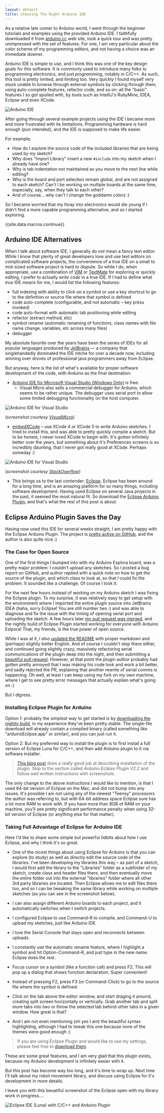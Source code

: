 ```yaml
---
layout: default
title: Choosing The Right Arduino IDE
---
```


As a relative late comer to Arduino world, I went through the beginner tutorials and examples
using the provided Arduino IDE.  I faithfully downloaded it from [arduino.cc](http://arduino.cc/en/Main/Software)
web site, took a quick tour and was pretty unimpressed with the set of features.  For one, I am
very particular about the color scheme of my programming editors, and not having a choice
was an immediate downer.

Arduino IDE is simple to use, and I think this was one of the key design goals for this software.
It is commonly used to introduce many folks to programming electronics, and just _programming_,
notably in C/C++.  As such, this tool is pretty limited, and limiting too. Very quickly I found
myself very stuck unable to browse through external symbols by clicking through them, using auto-complete
features, refactor code, and so on: all the "basic" features I so got spoiled with, by tools such as
IntelliJ's RubyMine, IDEA, Eclipse and even XCode.

![Arduino IDE](/images/ide-arduino-arduino.jpg)

After going through several example projects using the IDE I became more and more frustrated with
its limitations.  Programming hardware is hard enough (pun intended), and the IDE is supposed to
make life easier.

For example,

* How do I explore the source code of the included libraries that are being used by my sketch?
* Why does "Import Library" insert a new ```#include``` into my sketch when I already have one?
* Why is tab indentation not maintained as you move to the next line while editing?
* Why is the board and port selection remain global, and are not assigned to each sketch?  Can't I be working on multiple boards at the same time, especially, say, when they talk to each other?
* And of course... why can't I change the goddamn colors :)

So I became worried that my foray into electronics would die young if I didn't find a more capable
programming alternative, and so I started exploring.


{{site.data.macros.continue}}

## Arduino IDE Alternatives

When I talk about software IDE, I generally *do not* mean a fancy text editor. While I know
that plenty of great developers love and use text editors on complicated software projects,
the convenience of a true IDE on a small to mid-sized software project is hard to dispute.
So while I do, when appropriate, use a combination of [VIM](http://www.vim.org) or [TextMate](http://macromates.com/) for exploring or quickly editing,
I prefer to actually _write code_ in a true IDE.  If I had to define what _true_ IDE means for
me, I would list the following features:

- full indexing with ability to click on a symbol or use a key shortcut to go to the definition or source file where that symbol is defined
- code auto-complete (configurable, and not automatic – key press invoked)
- code auto-format with automatic tab positioning while editing
- refactor (extract method, etc)
- symbol rename (automatic renaming of functions, class names with file name change, variables, etc across many files)
- debugger

My absolute favorite over the years have been the series of IDEs for all popular languages produced by
[JetBrains](http://www.jetbrains.com/idea/) –– a company that singlehandedly dominated the IDE nitche
for over a decade now, including winning over droves of professional java programmers away from Eclipse.

But anyway, here is the list of what's available for proper software development of the code, with Arduino
as the final destination:

 * [Arduino IDE for Microsoft Visual Studio (Windows Only)](http://www.visualmicro.com/) is free.
   * Visual Micro also sells a commercial debugger for Arduino, which seems to be rather unique.  The
     debugger uses serial port to allow some limited debugging functionality on the host computer.

![Arduino IDE for Visual Studio](/images/ide-arduino-visual-studio.jpg)

(_screenshot courtesy [VisualMicro](http://www.visualmicro.com/)_)

 * [embedXCode](http://playground.arduino.cc/Main/EmbedXcode) – use XCode 4 or XCode 5 to write
   Arduino sketches.  I tried to install this, and was able to pretty quickly compile a sketch.
   But to be honest, I never loved XCode to begin with. It's gotten infinitely better over the years,
   but something about it's Preferences screens is so incredibly daunting, that I never got really
   good at XCode.  Perhaps someday :)

![Arduino IDE for Visual Studio](/images/ide-arduino-xcode.jpg)

(_screenshot courtesy [StackOverflow](http://stackoverflow.com/questions/19605493/how-to-enable-intelligent-code-completion-in-embedxcode)_)

 * This brings us to the last contender: [Eclipse](https://www.eclipse.org/ide/).  Eclipse has been
   around for a long time, and is an amazing platform for so many things, including software development.
   Having used Eclipse on several Java projects in the past, it seemed the most natural fit. So
   download the [Eclipse Arduino Plugin](http://www.baeyens.it/eclipse/), and that's what the
   rest of this post is about.

## Eclipse Arduino Plugin Saves the Day

Having now used this IDE for several weeks straight, I am pretty happy with the Eclipse Arduino Plugin.
The project is [pretty active on GitHub](https://github.com/jantje/arduino-eclipse-plugin), and the author is also
quite nice :)

### The Case for Open Source

One of the first things I bumped into with my Arduino Esplora board, was a pretty major problem: I couldn't
upload any sketches.  So I posted a bug report on GitHub, and author replied with a quick note on how
to get the source of the plugin, and which class to look at, so that *I* could fix the problem. It sounded
like a challenge. Of course I took it.

For the next few hours instead of working on my Arduino sketch I was fixing the Eclipse plugin.  To my surprise, it was
relatively easy to get setup with the environment where I imported the entire plugin source into JetBrains
IDEA (haha, sorry Eclipse! You are still number two :) and was able to diagnose and fix the issue with
the timing of opening serial port and uploading the sketch.  A few hours later [my pull request was
merged](https://github.com/jantje/arduino-eclipse-plugin/commit/fd0f6de12ebf41a0ba484d3007bfed77c67380ec),
and the nightly build of Eclipse Plugin started working for everyone with Arduino Eslpora! That, my friends,
is the true power of open source.

While I was at it, I also [updated the README](https://github.com/jantje/arduino-eclipse-plugin/commit/ed794f8ed6d89a1a3c0cb0354bbc162de81bf821)
with proper markdown and (perhaps) slightly better English. And of course I couldn't stop there either,
and continued going slightly crazy, massively refactoring serial communications of the plugin deep into the night,
and then submitting a [beautiful pull request](https://github.com/jantje/arduino-eclipse-plugin/pull/179). However, at that
point the plugin author probably had gotten pretty annoyed that I was making his code look and work
a bit better, and sadly rejected the PR, explaning that another rewrite of serial comms is happening.
Oh well, at least I can keep using my fork on my own machine, where I get to see pretty error messages that actually
explain what's going on :)

But I digress.

### Installing Eclipse Plugin for Arduino

Option 1: probably the simplest way to get started is by [downloading the nightly build](http://www.baeyens.it/eclipse/download.php), in my experience they've been pretty stable.
The single-file download will already contain a compiled binary (called something like "arduinoEclipse.app" or similar),
and you can just run it.

Option 2: But my preferred way to install the plugin is to first install a full version of Eclipse Luna for C/C++,
and then add Arduino plugin to it via software installer.


> [This blog post](http://trippylighting.com/teensy-arduino-ect/arduino-eclipse-plugin/arduino-eclipse-ide-and-plugin-v2-2-installation/)
> does a really good job at describing installation of the plugin.  Skip to the section called _Arduino Eclipse Plugin V2.2_
> and follow well written instructions with screenshots.

The only change to the above instructions I would like to mention, is that I used 64-bit version of Eclipse on the Mac, and did not
bump into any issues. It's possible I am not using any of the newest "Teensy" processors the author
was referring to, but with 64-bit address space Eclipse sure has a lot more RAM to work with. If you have
more than 8GB of RAM on your machine, you'll see pretty significant performance penalty when using 32-bit
version of Eclipse (or anything else for that matter).

### Taking Full Advantage of Eclipse for Arduino IDE

Here I'd like to share some simple but powerful tidbits about how I use Eclipse, and why I think it's so great.

* One of the nicest things about using Eclipse for Arduino is that you can explore (to study) as well as directly edit the source code
  of the libraries. I've been developing my libraries this way – as part of a sketch, I would first add the library to the
  "Libraries" folder as a subfolder of my sketch, create class and header files there, and then
  eventually move the entire folder out into the external "libraries" folder where all other 3rd party
  libraries are located.  Then Eclipse allows me to edit files there too, and so I can be tweaking the same library
  while working on multiple sketches (as you can see in the screenshot below).

* I can also assign different Arduino boards to each project, and it automatically switches when I switch projects.
* I configured Eclipse to use Command-R to compile, and Command-U to upload my sketches, just like Arduino IDE.
* I love the Serial Console that stays open and reconnects between uploads.
* I constantly use the automatic rename feature, where I highlight a symbol and hit Option-Command-R, and just
  type in the new name. Eclipse does the rest.
* Focus cursor on a symbol (like a function call) and press F2.  This will pop up a dialog that shows function
  declaration. Super convenient!
* Instead of pressing F2, press F3 (or Command-Click) to go to the source file where the symbol is defined.
* Click on the tab above the editor window, and start draging it around, creating split screen horizontally or vertically.
  Grab another tab and split more tabs into two or throw the selected tab behind other tabs in a given window. How great is that?
* And I am not even mentioning (oh yes I am) the beautiful syntax highlighting, although I had to tweak this one
  because none of the themes were good enough :)

> If you are using Eclipse Plugin and would like to use my settings, please feel free to [download them](/images/eclipse-arduino-preferences.epf).

These are some great features, and I am very glad that this plugin exists, because my Arduino development is
infinitely easier with it.

But this post has become way too long, and it's time to wrap up.  Next time I'll talk about my robot movement library,
and discuss using Eclipse for it's development in more details.

I leave you with this beuatiful screenshot of the Eclipse open with my library work in progress....

![Eclipse IDE (Luna) with C/C++ and Arduino Plugin](/images/ide-arduino-eclipse.jpg)














































